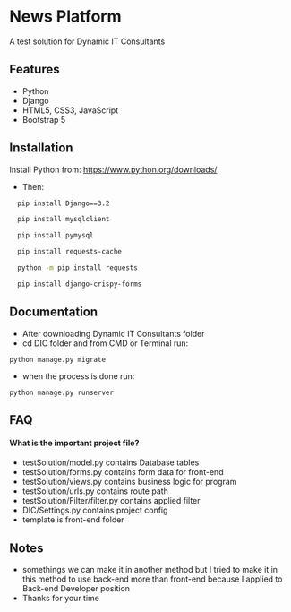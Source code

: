 
# News Platform

 A test solution for Dynamic IT Consultants


## Features

- Python
- Django
- HTML5, CSS3, JavaScript
- Bootstrap 5


## Installation

Install Python from: https://www.python.org/downloads/
- Then:
```bash
  pip install Django==3.2
```
```bash
  pip install mysqlclient
```
```bash
  pip install pymysql
```
```bash
  pip install requests-cache
```
```bash
  python -m pip install requests
```
```bash
  pip install django-crispy-forms
```
## Documentation
- After downloading Dynamic IT Consultants folder
- cd DIC folder and from CMD or Terminal run:
```
python manage.py migrate
```
- when the process is done run:

```
python manage.py runserver
```

## FAQ

#### What is the important project file?

- testSolution/model.py contains Database tables
- testSolution/forms.py contains form data for front-end
- testSolution/views.py contains business logic for program
- testSolution/urls.py contains route path
- testSolution/Filter/filter.py contains applied filter
- DIC/Settings.py contains project config
- template is front-end folder



## Notes

- somethings we can make it in another method but I tried to make it in this method to use back-end more than front-end because I applied to Back-end Developer position
- Thanks for your time